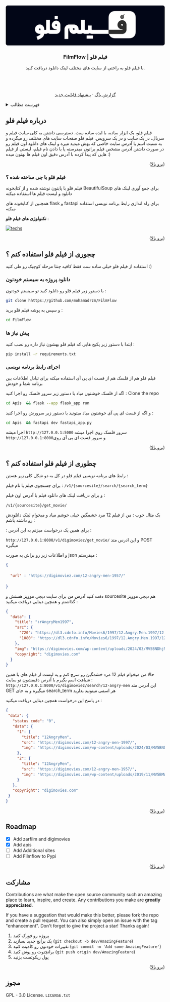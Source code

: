 
<!-- PROJECT LOGO -->
<br />
<div align="center">
  <a href="https://github.com/mohamadrzm/FilmFlow">
    <img id='readme-top' src="logo-github.png" alt="Logo" >
  </a>

  <h3 align="center">FilmFlow | فیلم فلو</h3>

  <p align="center">
    با فیلم فلو به راحتی از سایت های مختلف لینک دانلود دریافت کنید.
    <br />
    <br />
    <br />
    <br />
    <br />
    <a href="https://github.com/mohamadrzm/FilmFlow/issues/new?labels=bug">گزارش باگ</a>
    ·
    <a href="https://github.com/mohamadrzm/FilmFlowe/issues/new?labels=enhancement">پیشنهاد قابلیت جدید</a>
  </p>
</div>



<!-- TABLE OF CONTENTS -->
<details>
  <summary>فهرست مطالب</summary>
  <ol>
    <li>
      <a href="#about-the-project">درباره فیلم فلو</a>
      <ul>
        <li><a href="#built-with"> فیلم فلو با چی ساخته شده ؟</a></li>
      </ul>
    </li>
    <li>
      <a href="#getting-started">شروع کنید</a>
      <ul>
        <li><a href="#prerequisites">پیش نیاز ها</a></li>
        <li><a href="#installation">نصب</a></li>
      </ul>
    </li>
    <li><a href="#usage">استفاده</a></li>
    <li><a href="#roadmap">نقشه راه</a></li>
    <li><a href="#contributing">مشارکت در توسعه</a></li>
    <li><a href="#license">مجوز</a></li>
  </ol>
</details>



<!-- ABOUT THE PROJECT -->
## درباره فیلم فلو

فیلم فلو، یک ابزار ساده، با ایده ساده ست. دسترسی داشتن به کلی سایت فیلم و سریال، در یک سایت و در یک سرویس. فیلم فلو صفحات سایت های مختلف رو میگرده و به نسبت اسم یا آدرس سایت خاصی که بهش میدید میره و لینک های دانلود اون فیلم رو در صورت داشتن آدرس مشخص فیلم براتون میفرسته یا با دادن نام فیلم، لیستی از فیلم هایی که پیدا کرده با آدرس دقیق اون فیلم ها بهتون میده :)

<p align="right">(<a href="#readme-top">برو بالا</a>)</p>



### فیلم فلو با چی ساخته شده ؟

فیلم فلو با پایتون نوشته شده و از کتابخونه BeautifulSoup برای جمع آوری لینک های دانلود و لیست فیلم ها استفاده میکنه

همچنین از کتابخونه های flask و fastapi برای راه اندازی رابط برنامه نویسی استفاده میکنه

**تکنولوژی های فیلم فلو** :

[![techs](https://skillicons.dev/icons?i=python,fastapi,flask&theme=dark)](https://www.linkedin.com/in/mohamadreza-mirjani-7841542b8/)


<p align="right">(<a href="#readme-top">برو بالا</a>)</p>



<!-- GETTING STARTED -->
## چجوری از فیلم فلو استفاده کنم ؟

استفاده از فیلم فلو خیلی ساده ست فقط کافیه چنتا مرحله کوچیک رو طی کنید :)

### دانلود پروژه به سیستم خودتون
با دستور زیر فیلم فلو رو  دانلود کنید تو سیستم خودتون :
   ```sh
   git clone hhttps://github.com/mohamadrzm/FilmFlow
   ```
و سپس به پوشه فیلم فلو برید :
   ```sh
   cd FilmFlow
   ```
### پیش نیاز ها

ابتدا با دستور زیر پکیج هایی که فیلم فلو بهشون نیاز داره رو نصب کنید :

  ```sh
  pip install -r requirements.txt
  ```

### اجرای رابط برنامه نویسی
فیلم فلو هم از فلسک هم از فست ای پی آی استفاده میکنه برای تبادل اطلاعات بین برنامه شما و خودش 

اگه از فلسک خوشتون میاد با دستور زیر سرور فلسک رو اجرا کنید :
Clone the repo
   ```sh
   cd Apis  && flask --app flask_app run
   ```
و اگه از فست ای پی آی خوشتون میاد میتونید با دستور زیر سرورش رو اجرا کنید :
   ```sh
   cd Apis  && fastapi dev fastapi_app.py
   ```


اجرا میشه `http://127.0.0.1:5000` سرور فلسک روی 
اجرا میشه `http://127.0.0.1:8000`و سرور فست ای پی آی روی 


<p align="right">(<a href="#readme-top">برو بالا</a>)</p>



<!-- USAGE EXAMPLES -->
## چطوری از فیلم فلو استفاده کنم ؟

رابط های برنامه نویسی فیلم فلو در کل به دو شکل کلی زیر هستن :

برای جستجوی فیلم با نام فیلم :
`/v1/{sourcesite}/search/{search_term}`

و برای دریافت لینک های دانلود فیلم با آدرس اون فیلم :

`/v1/{sourcesite}/get_movie/`

یک مثال خوب :
 من از فیلم 12 مرد خشمگین خیلی خوشم میاد و میخوام لینک دانلودش رو داشته باشم :

: برای همین یک درخواست میزنم به این آدرس  :

 `http://127.0.0.1:8000/v1/digimoviez/get_movie/`
و این ادرس متد POST میگیره

و اطلاعات زیر رو براش به صورت json میفرستم :

``` json
{
    
  "url" : "https://digimoviez.com/12-angry-men-1957/"

}
```

دقت کنید آدرس من برای سایت دیجی موویز هستش و sourcesite هم دیجی موویز گذاشتم
و همچین دیتایی دریافت میکنید :

``` json
{
  "data": {
    "title": "۱۲AngryMen1997",
    "src": {
      "720": "https://dl3.cdnfo.info/Movies6/1997/12.Angry.Men.1997/12.Angry.Men.1997.720p.BrRip.YIFY.ZarFilm.mp4?md5=bb2134ca5ce374baa93dca0f60c6158e&expires=1721816151",
      "1080": "https://dl3.cdnfo.info/Movies6/1997/12.Angry.Men.1997/12.Angry.Men.1997.10bit.1080p.x265.BrRip.RARBG.ZarFilm.mp4?md5=af687778689a8f4fd72f22e13336ec10&expires=1721816151"
    },
    "img": "https://digimovies.com/wp-content/uploads/2024/03/MV5BNDhjMjE4NDItZTkyOC00NjIwLWI0MDQtYTJhZjY2YzlkMDQ0XkEyXkFqcGdeQXVyMTA0MTM5NjI2._V1_SX500-207x310.jpg",
    "copyright": "digimovies.com"
  }
}
```
حالا من میخوام فیلم 12 مرد خشمگین رو سرچ کنم و یه لیست از فیلم های با همین شباهت اسم بگیرم با آدرس دقیقشون تو سایت :
 `http://127.0.0.1:8000/v1/digimoviez/search/12-angry-men`
 این آدرس متد GET میگیره
 و به جای search_term هر اسمی میتونید بذارید

 در پاسخ این درخواست همچین دیتایی دریافت میکنید :

 ``` json
{
  "data": {
    "status code": "0",
    "data": {
      "1": {
        "title": "12AngryMen",
        "src": "https://digimovies.com/12-angry-men-1997/",
        "img": "https://digimovies.com/wp-content/uploads/2024/03/MV5BNDhjMjE4NDItZTkyOC00NjIwLWI0MDQtYTJhZjY2YzlkMDQ0XkEyXkFqcGdeQXVyMTA0MTM5NjI2._V1_SX500-207x310.jpg"
      },
      "2": {
        "title": "12AngryMen",
        "src": "https://digimovies.com/12-angry-men-1957/",
        "img": "https://digimovies.com/wp-content/uploads/2019/11/MV5BMWU4N2FjNzYtNTVkNC00NzQ0LTg0MjAtYTJlMjFhNGUxZDFmXkEyXkFqcGdeQXVyNjc1NTYyMjg@._V1_SX500-210x310.jpg"
      }
    },
    "copyright": "digimovies.com"
  }
}
```
<p align="right">(<a href="#readme-top">برو بالا</a>)</p>



<!-- ROADMAP -->
## Roadmap

- [x] Add zarfilm and digimovies
- [x] Add apis
- [ ] Add Additional sites
- [ ] Add Filmflow to Pypi

<p align="right">(<a href="#readme-top">برو بالا</a>)</p>



<!-- CONTRIBUTING -->
## مشارکت

Contributions are what make the open source community such an amazing place to learn, inspire, and create. Any contributions you make are **greatly appreciated**.

If you have a suggestion that would make this better, please fork the repo and create a pull request. You can also simply open an issue with the tag "enhancement".
Don't forget to give the project a star! Thanks again!

1. پروژه رو فورک کنید
2. یک برانچ جدید بسازید (`git checkout -b dev/AmazingFeature`)
3. تغییرات خودتون رو کامیت کنید (`git commit -m 'Add some AmazingFeature'`)
4. برانچتوت رو پوش کنید (`git push origin dev/AmazingFeature`)
5. پول ریکوئست بزنید

<p align="right">(<a href="#readme-top">برو بالا</a>)</p>



<!-- LICENSE -->
## مجوز

GPL - 3.0 License. `LICENSE.txt` 





